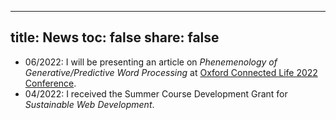
---
title: News
toc: false
share: false
---
* 06/2022: I will be presenting an article on _Phenemenology of Generative/Predictive Word Processing_ at [Oxford Connected Life 2022
Conference](http://connectedlife.oii.ox.ac.uk/). 
* 04/2022: I received the Summer Course Development Grant for _Sustainable Web Development_.

